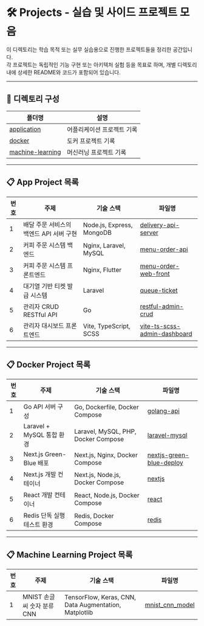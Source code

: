 # 🛠️ Projects - 실습 및 사이드 프로젝트 모음

이 디렉토리는 학습 목적 또는 실무 실습용으로 진행한 프로젝트들을 정리한 공간입니다.  
각 프로젝트는 독립적인 기능 구현 또는 아키텍처 실험 등을 목표로 하며, 개별 디렉토리 내에 상세한 README와 코드가 포함되어 있습니다.

---

## 📂 디렉토리 구성

| 폴더명 | 설명 |
|---|---|
| [application](./application) | 어플리케이션 프로젝트 기록 |
| [docker](./docker) | 도커 프로젝트 기록 |
| [machine-learning](./machine-learning) | 머신러닝 프로젝트 기록 |

---

## 📋 App Project 목록

| 번호 | 주제 | 기술 스택 | 파일명 |
|---|---|---|---|
| 1 | 배달 주문 서비스의 백엔드 API 서버 구현 | Node.js, Express, MongoDB | [delivery-api-server](./application/delivery-api-server) |
| 2 | 커피 주문 시스템 백엔드 | Nginx, Laravel, MySQL | [menu-order-api](./application/menu-order-api) |
| 3 | 커피 주문 시스템 프론트엔드 | Nginx, Flutter | [menu-order-web-front](./application/menu-order-web-front) |
| 4 | 대기열 기반 티켓 발급 시스템 | Laravel | [queue-ticket](./application/queue-ticket) | 
| 5 | 관리자 CRUD RESTful API | Go | [restful-admin-crud](./application/restful-admin-crud) |
| 6 | 관리자 대시보드 프론트엔드 | Vite, TypeScript, SCSS | [vite-ts-scss-admin-dashboard](./application/vite-ts-scss-admin-dashboard) | 

---

## 📋 Docker Project 목록
| 번호 | 주제 | 기술 스택 | 파일명 |
|---|---|---|---|
| 1    | Go API 서버 구성            | Go, Dockerfile, Docker Compose      | [golang-api](./docker/golang-api) |
| 2    | Laravel + MySQL 통합 환경   | Laravel, MySQL, PHP, Docker Compose | [laravel-mysql](./docker/laravel-mysql) |
| 3    | Next.js Green-Blue 배포     | Next.js, Nginx, Docker Compose      | [nextjs-green-blue-deploy](./docker/nextjs-green-blue-deploy) |
| 4    | Next.js 개발 컨테이너       | Next.js, Node.js, Docker Compose    | [nextjs](./docker/nextjs) |
| 5    | React 개발 컨테이너         | React, Node.js, Docker Compose      | [react](./docker/react) |
| 6    | Redis 단독 실행 테스트 환경 | Redis, Docker Compose               | [redis](./docker/redis) |

---

## 📋 Machine Learning Project 목록
| 번호 | 주제 | 기술 스택 | 파일명 |
|---|---|---|---|
| 1 | MNIST 손글씨 숫자 분류 CNN | TensorFlow, Keras, CNN, Data Augmentation, Matplotlib | [mnist_cnn_model](./machine-learning/mnist_cnn_model) |
